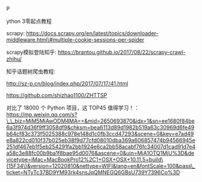P

ython 3零起点教程



scrapy: https://docs.scrapy.org/en/latest/topics/downloader-middleware.html\#multiple-cookie-sessions-per-spider



scrapy模拟登陆知乎: https://brantou.github.io/2017/08/22/scrapy-crawl-zhihu/



知乎话题树爬虫教程:



http://sz-p.cn/blog/index.php/2017/07/17/41.html



https://github.com/shizhao1100/ZHTTSP



对比了 18000 个 Python 项目，这 TOP45 值得学习！：https://mp.weixin.qq.com/s?\_\_biz=MjM5MjAwODM4MA==&mid=2650693870&idx=1&sn=ee1680f84be6a3f974d36f9ff3058df9&chksm=bea6113d89d1982b519a63c30969d6fe49b64cf83c373f5025388c978e148d1c0fb3ccd47293&scene=0&key=e7ad49e8a822cd010f37b025eb38f9d77cfd08010dba369a606857474b94566945e251df467eb1f5eb254291fa2bb1924e6ca2bb58acabf76fc34007d1cad91d7e4a58c3e88fc00b9ba1f8bae95d0076&ascene=0&uin=MjA1OTQ1MjU%3D&devicetype=iMac+MacBookPro12%2C1+OSX+OSX+10.11.5+build\(15F34\)&version=12020810&nettype=WIFI&lang=en&fontScale=100&pass\_ticket=NTyTc37BD9YM93rk4snsJqQMNEGQ6GBsU739Y7396Co%3D

